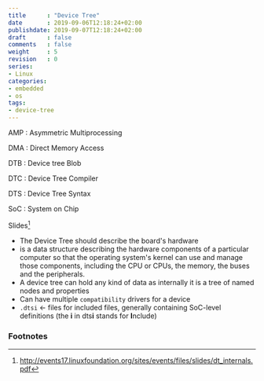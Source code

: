 ```yaml
---
title      : "Device Tree"
date       : 2019-09-06T12:18:24+02:00
publishdate: 2019-09-07T12:18:24+02:00
draft      : false
comments   : false
weight     : 5
revision   : 0
series:
- Linux
categories:
- embedded
- os
tags:
- device-tree
---
```


AMP
: Asymmetric Multiprocessing

DMA
: Direct Memory Access

DTB
: Device tree Blob

DTC
: Device Tree Compiler

DTS
: Device Tree Syntax

SoC
: System on Chip

Slides[^1]

* The Device Tree should describe the board's hardware
* is a data structure describing the hardware components of a particular computer so that the operating system's kernel can use and manage those components, including the CPU or CPUs, the memory, the buses and the peripherals.
* A device tree can hold any kind of data as internally it is a tree of named nodes and properties
* Can have multiple `compatibility` drivers for a device
* `.dtsi` <- files for included files, generally containing SoC-level definitions (the **i** in dts**i** stands for **I**nclude)


### Footnotes

[^1]: http://events17.linuxfoundation.org/sites/events/files/slides/dt_internals.pdf
[^2]: https://elinux.org/Device_Tree_Usage#Understanding_the_compatible_Property
